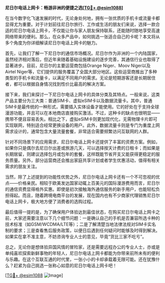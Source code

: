 **尼日尔电话上网卡：畅游非洲的便捷之选[[TG💪+ @esim1088](https://t.me/s/esim1088)]**

在当今数字化飞速发展的时代，无论身处何地，拥有一张优质的手机卡或流量卡都显得尤为重要。对于计划前往尼日尔旅行、工作或生活的朋友们来说，选择一款合适的尼日尔电话上网卡，不仅能让你与家人朋友保持联系，还能随时随地享受高速网络带来的便利。那么，在众多产品中，如何挑选一张适合自己的卡呢？本文将从多个角度为你详细解读尼日尔电话上网卡的魅力。

首先，让我们了解一下尼日尔的通信市场概况。尼日尔作为非洲的一个内陆国家，虽然经济相对落后，但近年来随着基础设施建设的逐步完善，其通信行业也取得了显著进步。目前，尼日尔的主要运营商包括Orange Niger、Moov Niger以及Airtel Niger等，它们提供的服务覆盖了全国大部分地区。这些运营商推出了多种类型的手机卡和流量卡，以满足不同用户的需求。无论是短期游客还是长期居住者，都可以根据自身情况找到性价比最高的解决方案。

接下来，我们来探讨一下尼日尔电话上网卡的具体分类及其特点。一般来说，这类产品主要分为三大类：普通SIM卡、虚拟eSIM卡以及数据流量卡。其中，普通SIM卡是最传统的一种形式，需要插入实体设备才能使用。它的好处在于支持全球漫游功能，并且可以在本地商店直接购买激活。不过，这种卡的缺点也很明显——携带不便且容易丢失。相比之下，虚拟eSIM卡则更加现代化，无需物理卡片即可实现联网，特别适合经常更换设备的用户。此外，数据流量卡则是专门为重度上网需求设计的，通常包含大量流量套餐，非常适合需要频繁访问互联网的人群。

针对不同场景下的应用需求，尼日尔电话上网卡还提供了丰富的资费方案。例如，如果你只是偶尔去尼日尔出差或旅游几天，可以选择按天计费的日租卡；而如果是长期居留，则建议选择包月或包年的套餐，这样既能节省开支又能获得更稳定的服务质量。另外，部分运营商还会推出家庭共享计划或者学生优惠活动，值得有相关需求的朋友关注。

当然，除了上述提到的功能性优势之外，尼日尔电话上网卡还有一个不可忽视的优点——价格亲民。相较于欧美发达国家动辄上百美元的国际漫游费用而言，尼日尔的通信资费显得格外实惠。即使是初次接触海外通信服务的新手用户，也能轻松负担得起。而且，随着跨境电商平台的发展，现在国内也有不少商家代理销售尼日尔电话上网卡，极大地方便了消费者的选购过程。

最后值得一提的是，为了确保用户体验达到最佳状态，在购买尼日尔电话上网卡之前，大家还需要注意以下几个细节问题：一是确认自己的手机是否兼容所选卡种的技术标准（如GSM/WCDMA/LTE等）；二是了解清楚当地法律法规对SIM卡实名制的要求；三是查看售后服务政策，以便日后遇到任何疑问时能够及时得到解决。如果实在拿不准主意，不妨咨询专业人士的意见，毕竟“货比三家不吃亏”。

总之，无论你是想体验异国风情的冒险家，还是需要远程办公的专业人士，亦或是单纯喜欢探索新鲜事物的年轻人，尼日尔电话上网卡都能为你带来前所未有的便利与乐趣。在这个互联互通的时代里，一张小小的卡却承载着无限可能。还在犹豫什么？赶紧为自己挑选一张称心如意的尼日尔电话上网卡吧！

[[TG💪+ @esim1088](https://t.me/s/esim1088) ![Image](https://i.postimg.cc/4NQfJmqS/Snipaste-2025-05-13-00-14-12.png)]
